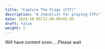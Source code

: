 ```yaml
---
title: "Capture The Flags (CTF)"
description: "A checklist for playing CTFs"
date: 2024-10-05T12:00:00+05:45
draft: false
weight: 1
---
```


Will have content soon.....Please wait
